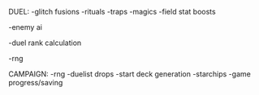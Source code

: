 DUEL:
-glitch fusions
-rituals
-traps
-magics
-field stat boosts

-enemy ai

-duel rank calculation

-rng

CAMPAIGN:
-rng
-duelist drops
-start deck generation
-starchips
-game progress/saving